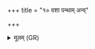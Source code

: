 +++
title = "१० वशा पन्थाम् अन्व्"

+++
<details><summary>मूलम् (GR)</summary>

वशा पन्थाम् अन्व् अपश्यन्  
नाकपृष्ठं स्वर्विदाम् ।  
आदित्या एनाम् अन्व् आयन्न्  
ऋषयश् च तपस्विनः ॥
</details>